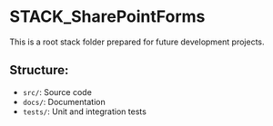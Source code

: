 # STACK_SharePointForms

This is a root stack folder prepared for future development projects.

## Structure:
- `src/`: Source code
- `docs/`: Documentation
- `tests/`: Unit and integration tests
